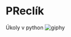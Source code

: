 # PReclík
Úkoly v python
![giphy](https://user-images.githubusercontent.com/119569913/204993243-57a0e17a-58da-46c5-a505-6462ba5d61e8.gif)
